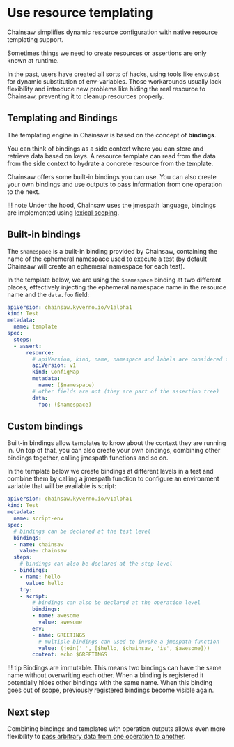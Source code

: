 # Use resource templating

Chainsaw simplifies dynamic resource configuration with native resource templating support.

Sometimes things we need to create resources or assertions are only known at runtime.

In the past, users have created all sorts of hacks, using tools like `envsubst` for dynamic substitution of env-variables. Those workarounds usually lack flexibility and introduce new problems like hiding the real resource to Chainsaw, preventing it to cleanup resources properly.

## Templating and Bindings

The templating engine in Chainsaw is based on the concept of **bindings**.

You can think of bindings as a side context where you can store and retrieve data based on keys. A resource template can read from the data from the side context to hydrate a concrete resource from the template.

Chainsaw offers some built-in bindings you can use. You can also create your own bindings and use outputs to pass information from one operation to the next.

!!! note
    Under the hood, Chainsaw uses the jmespath language, bindings are implemented using [lexical scoping](https://github.com/jmespath-community/jmespath.spec/blob/main/jep-011a-lexical-scope.md).

## Built-in bindings

The `$namespace` is a built-in binding provided by Chainsaw, containing the name of the ephemeral namespace used to execute a test (by default Chainsaw will create an ephemeral namespace for each test).

In the template below, we are using the `$namespace` binding at two different places, effectively injecting the ephemeral namespace name in the resource name and the `data.foo` field:

```yaml
apiVersion: chainsaw.kyverno.io/v1alpha1
kind: Test
metadata:
  name: template
spec:
  steps:
  - assert:
      resource:
        # apiVersion, kind, name, namespace and labels are considered for templating
        apiVersion: v1
        kind: ConfigMap
        metadata:
          name: ($namespace)
        # other fields are not (they are part of the assertion tree)
        data:
          foo: ($namespace)
```

## Custom bindings

Built-in bindings allow templates to know about the context they are running in. On top of that, you can also create your own bindings, combining other bindings together, calling jmespath functions and so on.

In the template below we create bindings at different levels in a test and combine them by calling a jmespath function to configure an environment variable that will be available is script:

```yaml
apiVersion: chainsaw.kyverno.io/v1alpha1
kind: Test
metadata:
  name: script-env
spec:
  # bindings can be declared at the test level
  bindings:
  - name: chainsaw
    value: chainsaw
  steps:
    # bindings can also be declared at the step level
  - bindings:
    - name: hello
      value: hello
    try:
    - script:
        # bindings can also be declared at the operation level
        bindings:
        - name: awesome
          value: awesome
        env:
        - name: GREETINGS
          # multiple bindings can used to invoke a jmespath function
          value: (join(' ', [$hello, $chainsaw, 'is', $awesome]))
        content: echo $GREETINGS
```

!!! tip
    Bindings are immutable. This means two bindings can have the same name without overwriting each other.
    When a binding is registered it potentially hides other bindings with the same name. When this binding goes out of scope, previously registered bindings become visible again.

## Next step

Combining bindings and templates with operation outputs allows even more flexibility to [pass arbitrary data from one operation to another](./operation-outputs.md).
